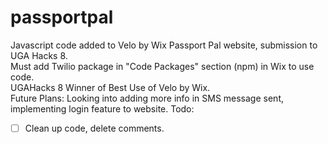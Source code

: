 # passportpal
Javascript code added to Velo by Wix Passport Pal website, submission to UGA Hacks 8.    
Must add Twilio package in "Code Packages" section (npm) in Wix to use code.    
UGAHacks 8 Winner of Best Use of Velo by Wix.     
Future Plans: Looking into adding more info in SMS message sent, implementing login feature to website. 
Todo:   
- [ ] Clean up code, delete comments. 

